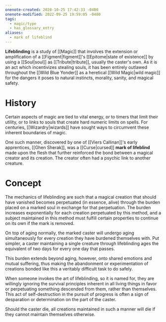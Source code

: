 ```yaml
---
onenote-created: 2020-10-25 17:42:33 -0400
onenote-modified: 2022-09-25 19:59:05 -0400
tags:
  - magic/type
  - has_glossary_entry
aliases:
  - mark of lifeblind
---
```

**Lifeblinding** is a study of [[Magic]] that involves the extension or amplification of a [[Figment|figment]]'s [[Epitome|state of existence]] by using a [[Soul|soul]] as [[Tribute|tribute]], usually the caster's own. As it is an act which incentivizes stealing souls, it has been entirely outlawed throughout the [[Wild Blue Yonder]] as a heretical [[Wild Magic|wild magic]] for the dangers it poses to natural instincts, morality, sanity, and magical safety.
# History
Certain aspects of magic are tied to vital energy, or to timers that limit their utility, or to links to souls that create hard numeric limits on spells. For centuries, [[Wizardry|wizards]] have sought ways to circumvent these inherent boundaries of magic. 

One such manner, discovered by one of [[Viers Callinan]]'s early apprentices, [[Ghen Sherak]], was a [[Curse|cursed]] **mark of lifeblind** made upon the flesh that further reinforced the bond between a magical creator and its creation. The creator often had a psychic link to another creature.

# Concept
The mechanics of lifeblinding are such that a magical creation that should have vanished becomes perpetuated (in essence, alive) through the burden placed on a marked soul in exchange for that perpetuation. The burden increases exponentially for each creation perpetuated by this method, and a subject maintained in this method must fulfill certain properties to continue on its own if the mark is removed.

On top of aging normally, the marked caster will undergo aging simultaneously for every creation they have burdened themselves with. Put simpler, a caster maintaining a single creature through lifeblinding ages the equivalent of two days for every one day that passes.

This burden extends beyond aging, however, onto shared emotions and mutual suffering, thus making the abandonment or experimentation of creations bonded like this a veritably difficult task to do safely.

When someone invokes the art of lifeblinding, so it is named for, they are willingly ignoring the survival principles inherent in all living things in favor or perpetuating something descended from them, rather than themselves. This act of self-destruction in the pursuit of progress is often a sign of desparation or determination on the part of the caster.

Should the caster die, all creations maintained in such a manner will die if they cannot maintain themselves otherwise.




